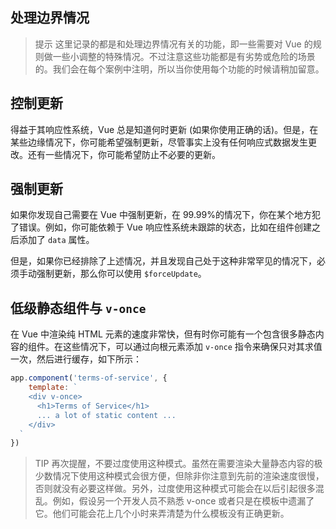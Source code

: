 ## 处理边界情况

>提示 
> 这里记录的都是和处理边界情况有关的功能，即一些需要对 Vue 的规则做一些小调整的特殊情况。不过注意这些功能都是有劣势或危险的场景的。我们会在每个案例中注明，所以当你使用每个功能的时候请稍加留意。

## 控制更新

得益于其响应性系统，Vue 总是知道何时更新 (如果你使用正确的话)。但是，在某些边缘情况下，你可能希望强制更新，尽管事实上没有任何响应式数据发生更改。还有一些情况下，你可能希望防止不必要的更新。

## 强制更新

如果你发现自己需要在 Vue 中强制更新，在 99.99%的情况下，你在某个地方犯了错误。例如，你可能依赖于 Vue 响应性系统未跟踪的状态，比如在组件创建之后添加了 `data` 属性。

但是，如果你已经排除了上述情况，并且发现自己处于这种非常罕见的情况下，必须手动强制更新，那么你可以使用 `$forceUpdate`。

## 低级静态组件与 `v-once`

在 Vue 中渲染纯 HTML 元素的速度非常快，但有时你可能有一个包含很多静态内容的组件。在这些情况下，可以通过向根元素添加 `v-once` 指令来确保只对其求值一次，然后进行缓存，如下所示：

```js
app.component('terms-of-service', {
    template: `
    <div v-once>
      <h1>Terms of Service</h1>
      ... a lot of static content ...
    </div>
  `
})
```
>TIP 
> 再次提醒，不要过度使用这种模式。虽然在需要渲染大量静态内容的极少数情况下使用这种模式会很方便，但除非你注意到先前的渲染速度很慢，否则就没有必要这样做。另外，过度使用这种模式可能会在以后引起很多混乱。例如，假设另一个开发人员不熟悉 v-once 或者只是在模板中遗漏了它。他们可能会花上几个小时来弄清楚为什么模板没有正确更新。